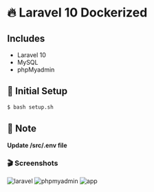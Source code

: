 # 🔥 Laravel 10 Dockerized

## Includes
 - Laravel 10
 - MySQL
 - phpMyadmin


## 🚀 Initial Setup

```bash
$ bash setup.sh
```
## 🫰 Note

**Update /src/.env file**


### 🎬 Screenshots

![laravel](https://i.imgur.com/iEoMDen.png)
![phpmyadmin](https://i.imgur.com/xUHebv7.png)
![app](https://i.imgur.com/DH3NYX2.png)